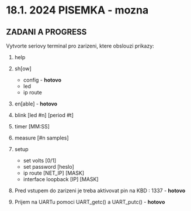 # 18.1. 2024 PISEMKA - mozna
## ZADANI A PROGRESS
Vytvorte seriovy terminal pro zarizeni, ktere obslouzi prikazy:
1. help
2. sh[ow]
	- config - **hotovo**
	- led
	- ip route
3. en[able] - **hotovo**
4. blink [led #n] [period #t]
5. timer [MM:SS]
6. measure [#n samples]
7. setup
	- set volts [0/1]
	- set password [heslo]
	- ip route [NET_IP] [MASK]
	- interface loopback [IP] [MASK]

8. Pred vstupem do zarizeni je treba aktivovat pin na KBD : 1337 - **hotovo**
9. Prijem na UARTu pomoci UART_getc() a UART_putc() - **hotovo**
